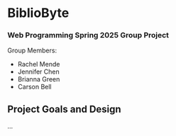 # BiblioByte
### Web Programming Spring 2025 Group Project <br/> 
Group Members: 
- Rachel Mende
- Jennifer Chen
- Brianna Green
- Carson Bell

## Project Goals and Design
... 
